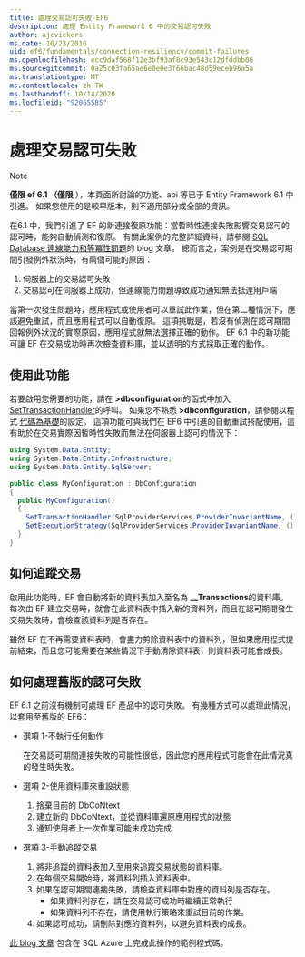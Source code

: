 ```yaml
---
title: 處理交易認可失敗-EF6
description: 處理 Entity Framework 6 中的交易認可失敗
author: ajcvickers
ms.date: 10/23/2016
uid: ef6/fundamentals/connection-resiliency/commit-failures
ms.openlocfilehash: ecc9daf568f12e3bf93af8c93e543c12dfddbb06
ms.sourcegitcommit: 0a25c03fa65ae6e0e0e3f66bac48d59eceb96a5a
ms.translationtype: MT
ms.contentlocale: zh-TW
ms.lasthandoff: 10/14/2020
ms.locfileid: "92065585"
---
```

# <a name="handling-transaction-commit-failures"></a>處理交易認可失敗

> [!NOTE]
> **僅限 ef 6.1 （僅限** ），本頁面所討論的功能、api 等已于 Entity Framework 6.1 中引進。 如果您使用的是較早版本，則不適用部分或全部的資訊。  

在6.1 中，我們引進了 EF 的新連接復原功能：當暫時性連接失敗影響交易認可的認可時，能夠自動偵測和復原。 有關此案例的完整詳細資料，請參閱 [SQL Database 連線能力和等冪性問題](/archive/blogs/adonet/sql-database-connectivity-and-the-idempotency-issue)的 blog 文章。  總而言之，案例是在交易認可期間引發例外狀況時，有兩個可能的原因：  

1. 伺服器上的交易認可失敗
2. 交易認可在伺服器上成功，但連線能力問題導致成功通知無法抵達用戶端  

當第一次發生問題時，應用程式或使用者可以重試此作業，但在第二種情況下，應該避免重試，而且應用程式可以自動復原。 這項挑戰是，若沒有偵測在認可期間回報例外狀況的實際原因，應用程式就無法選擇正確的動作。 EF 6.1 中的新功能可讓 EF 在交易成功時再次檢查資料庫，並以透明的方式採取正確的動作。  

## <a name="using-the-feature"></a>使用此功能  

若要啟用您需要的功能，請在 **>dbconfiguration**的函式中加入[SetTransactionHandler](https://msdn.microsoft.com/library/system.data.entity.dbconfiguration.setdefaulttransactionhandler.aspx)的呼叫。 如果您不熟悉 **>dbconfiguration**，請參閱以程式 [代碼為基礎](xref:ef6/fundamentals/configuring/code-based)的設定。 這項功能可與我們在 EF6 中引進的自動重試搭配使用，這有助於在交易實際因暫時性失敗而無法在伺服器上認可的情況下：  

``` csharp
using System.Data.Entity;
using System.Data.Entity.Infrastructure;
using System.Data.Entity.SqlServer;

public class MyConfiguration : DbConfiguration  
{
  public MyConfiguration()  
  {  
    SetTransactionHandler(SqlProviderServices.ProviderInvariantName, () => new CommitFailureHandler());  
    SetExecutionStrategy(SqlProviderServices.ProviderInvariantName, () => new SqlAzureExecutionStrategy());  
  }  
}
```  

## <a name="how-transactions-are-tracked"></a>如何追蹤交易  

啟用此功能時，EF 會自動將新的資料表加入至名為 **__Transactions**的資料庫。 每次由 EF 建立交易時，就會在此資料表中插入新的資料列，而且在認可期間發生交易失敗時，會檢查該資料列是否存在。  

雖然 EF 在不再需要資料表時，會盡力剪除資料表中的資料列，但如果應用程式提前結束，而且您可能需要在某些情況下手動清除資料表，則資料表可能會成長。  

## <a name="how-to-handle-commit-failures-with-previous-versions"></a>如何處理舊版的認可失敗

EF 6.1 之前沒有機制可處理 EF 產品中的認可失敗。 有幾種方式可以處理此情況，以套用至舊版的 EF6：  

* 選項 1-不執行任何動作  

  在交易認可期間連接失敗的可能性很低，因此您的應用程式可能會在此情況真的發生時失敗。  

* 選項 2-使用資料庫來重設狀態  

  1. 捨棄目前的 DbCoNtext  
  2. 建立新的 DbCoNtext，並從資料庫還原應用程式的狀態  
  3. 通知使用者上一次作業可能未成功完成  

* 選項 3-手動追蹤交易  

  1. 將非追蹤的資料表加入至用來追蹤交易狀態的資料庫。  
  2. 在每個交易開始時，將資料列插入資料表中。  
  3. 如果在認可期間連接失敗，請檢查資料庫中對應的資料列是否存在。  
     * 如果資料列存在，請在交易認可成功時繼續正常執行  
     * 如果資料列不存在，請使用執行策略來重試目前的作業。  
  4. 如果認可成功，請刪除對應的資料列，以避免資料表的成長。  

[此 blog 文章](/archive/blogs/adonet/sql-database-connectivity-and-the-idempotency-issue) 包含在 SQL Azure 上完成此操作的範例程式碼。  

